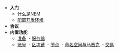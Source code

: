 - **入门**
  - [什么是NEM](/getting-started/what-is-nem)
  - [配置开发环境](/introduction/concept)
- **协议**
- **内置功能**
  - [准备](/apis/prepare)
  - [服务器](/apis/nis)
  - [账号](/apis/account)
  - [区块链](/apis/blockchain)
  - [节点](/apis/node)
  - [命名空间与马赛克](/apis/namespace_mosaics)
  - [交易](/apis/transaction)
